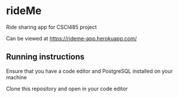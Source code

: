 # rideMe

Ride sharing app for CSCI485 project

Can be viewed at https://rideme-app.herokuapp.com/ 

## Running instructions

Ensure that you have a code editor and PostgreSQL installed on your machine

Clone this repository and open in your code editor
